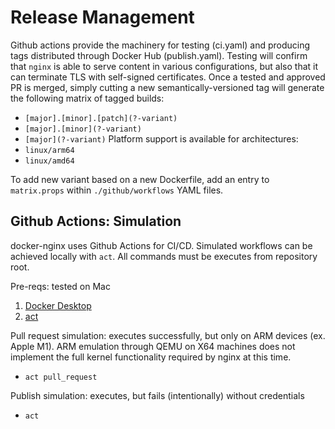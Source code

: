 # Release Management

Github actions provide the machinery for testing (ci.yaml) and producing tags distributed through Docker Hub (publish.yaml). Testing will confirm that `nginx` is able to serve content in various configurations, but also that it can terminate TLS with self-signed certificates. Once a tested and approved PR is merged, simply cutting a new semantically-versioned tag will generate the following matrix of tagged builds:
- `[major].[minor].[patch](?-variant)`
- `[major].[minor](?-variant)`
- `[major](?-variant)`
Platform support is available for architectures:
- `linux/arm64`
- `linux/amd64`

To add new variant based on a new Dockerfile, add an entry to `matrix.props` within `./github/workflows` YAML files.

## Github Actions: Simulation

docker-nginx uses Github Actions for CI/CD. Simulated workflows can be achieved locally with `act`. All commands must be executes from repository root.

Pre-reqs: tested on Mac
1. [Docker Desktop](https://www.docker.com/products/docker-desktop)
1. [act](https://github.com/nektos/act)

Pull request simulation: executes successfully, but only on ARM devices (ex. Apple M1). ARM emulation through QEMU on X64 machines does not implement the full kernel functionality required by nginx at this time.
- `act pull_request`

Publish simulation: executes, but fails (intentionally) without credentials
- `act`
